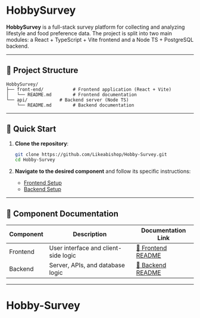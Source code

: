 # HobbySurvey

**HobbySurvey** is a full-stack survey platform for collecting and analyzing lifestyle and food preference data. The project is split into two main modules: a React + TypeScript + Vite frontend and a Node TS + PostgreSQL backend.

---

## 📂 Project Structure

```
HobbySurvey/
├── front-end/           # Frontend application (React + Vite)
│   └── README.md        # Frontend documentation
└── api/            # Backend server (Node TS)
    └── README.md        # Backend documentation
```

---

## 🚀 Quick Start

1. **Clone the repository**:
   ```bash
   git clone https://github.com/Likeabishop/Hobby-Survey.git
   cd Hobby-Survey
   ```

2. **Navigate to the desired component** and follow its specific instructions:
   - [Frontend Setup](/front-end/README.md)
   - [Backend Setup](/back-end/README.md)

---

## 🔗 Component Documentation

| Component   | Description                          | Documentation Link           |
|-------------|--------------------------------------|------------------------------|
| Frontend    | User interface and client-side logic | [📖 Frontend README](/front-end/README.md) |
| Backend     | Server, APIs, and database logic     | [📖 Backend README](/back-end/README.md)  |

---
# Hobby-Survey
